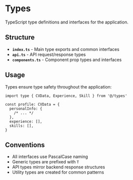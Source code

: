 # Types

TypeScript type definitions and interfaces for the application.

## Structure

- **`index.ts`** - Main type exports and common interfaces
- **`api.ts`** - API request/response types
- **`components.ts`** - Component prop types and interfaces

## Usage

Types ensure type safety throughout the application:

```tsx
import type { CVData, Experience, Skill } from '@/types'

const profile: CVData = {
  personalInfo: {
    /* ... */
  },
  experience: [],
  skills: [],
}
```

## Conventions

- All interfaces use PascalCase naming
- Generic types are prefixed with `T`
- API types mirror backend response structures
- Utility types are created for common patterns
